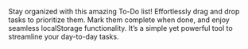Stay organized with this amazing To-Do list!
Effortlessly drag and drop tasks to prioritize them.
Mark them complete when done, and enjoy seamless localStorage functionality.
It’s a simple yet powerful tool to streamline your day-to-day tasks.

